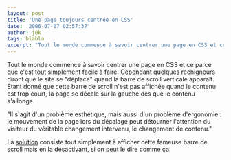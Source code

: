```yaml
---
layout: post
title: 'Une page toujours centrée en CSS'
date: '2006-07-07 02:57:37'
author: j0k
tags: blabla
excerpt: "Tout le monde commence à savoir centrer une page en CSS et ce parce que c'est tout simplement facile à faire.     \nCependant quelques rechigneurs diront que le site se &quot;déplace&quot; quand la barre de scroll verticale apparaît. Etant donné que cette barre de scroll n'est pas affichée quand le contenu est trop court, la page se décale sur la gauche dès que le      …"
---
```


Tout le monde commence à savoir centrer une page en CSS et ce parce que c'est tout simplement facile à faire.
Cependant quelques rechigneurs diront que le site se &quot;déplace&quot; quand la barre de scroll verticale apparaît. Etant donné que cette barre de scroll n'est pas affichée quand le contenu est trop court, la page se décale sur la gauche dès que le contenu s'allonge.

&quot;Il s'agit d'un problème esthétique, mais aussi d'un problème d'ergonomie : le mouvement de la page lors du décalage peut détourner l'attention du visiteur du véritable changement intervenu, le changement de contenu.&quot;

La [solution](http://web.covertprestige.info/test/09-barre-defilement-et-decalage-page-centree-1.html) consiste tout simplement à afficher cette fameuse barre de scroll mais en la désactivant, si on peut le dire comme ça.
